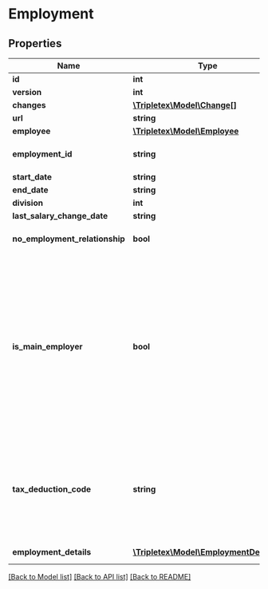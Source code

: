 # Employment

## Properties
Name | Type | Description | Notes
------------ | ------------- | ------------- | -------------
**id** | **int** |  | [optional] 
**version** | **int** |  | [optional] 
**changes** | [**\Tripletex\Model\Change[]**](Change.md) |  | [optional] 
**url** | **string** |  | [optional] 
**employee** | [**\Tripletex\Model\Employee**](Employee.md) |  | [optional] 
**employment_id** | **string** | Existing employment ID used by the current accounting system | [optional] 
**start_date** | **string** |  | 
**end_date** | **string** |  | [optional] 
**division** | **int** |  | [optional] 
**last_salary_change_date** | **string** |  | [optional] 
**no_employment_relationship** | **bool** | Activate pensions and other benefits with no employment relationship. | [optional] [default to false]
**is_main_employer** | **bool** | Determines if company is main employer for the employee. Default value is true.&lt;br /&gt;If true and deduction code is NOT send, value of tax deduction code will be set to loennFraHovedarbeidsgiver &lt;br /&gt; If false and deduction code is NOT send, value of tax deduction code will be set to loennFraBiarbeidsgiver.&lt;br /&gt; For other types of Tax Deduction Codes, isMainEmployer does not influence anything. | [optional] [default to false]
**tax_deduction_code** | **string** | EMPTY - represents that a tax deduction code is not set on the employment. It is illegal to set the field to this value.  &lt;br /&gt; Default value of this field is loennFraHovedarbeidsgiver or loennFraBiarbeidsgiver depending on boolean isMainEmployer | [optional] 
**employment_details** | [**\Tripletex\Model\EmploymentDetails[]**](EmploymentDetails.md) | Employment types tied to the employment | [optional] 

[[Back to Model list]](../README.md#documentation-for-models) [[Back to API list]](../README.md#documentation-for-api-endpoints) [[Back to README]](../README.md)


